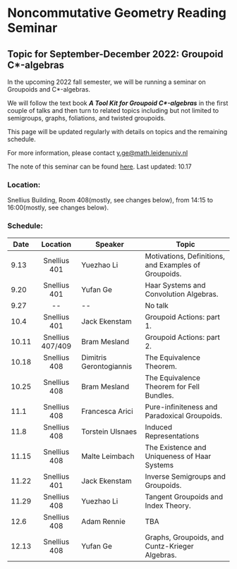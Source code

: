 # Noncommutative Geometry Reading Seminar
## Topic for September-December 2022: Groupoid C*-algebras

In the upcoming 2022 fall semester, we will be running a seminar on Groupoids and C*-algebras. 

We will follow the text book ___A Tool Kit for Groupoid C*-algebras___ in the first couple of talks and then turn to related topics including but not limited to semigroups, graphs, foliations, and twisted groupoids. 

This page will be updated regularly with details on topics and the remaining schedule.

<!-- You can use the [editor on GitHub](https://github.com/Sherlock3711/Groupoid-C--algebras/edit/gh-pages/index.md) to maintain and preview the content for your website in Markdown files. -->

<!-- Whenever you commit to this repository, GitHub Pages will run [Jekyll](https://jekyllrb.com/) to rebuild the pages in your site, from the content in your Markdown files. -->

For more information, please contact y.ge@math.leidenuniv.nl

The note of this seminar can be found [here](./notes/groupoid_note.pdf). Last updated: 10.17

### Location:
Snellius Building, Room 408(mostly, see changes below), from 14:15 to 16:00(mostly, see changes below).

### Schedule:

|  Date   | Location | Speaker  |  Topic |
|  ---  | :----------:  | ----  | -------- |
| 9.13  | Snellius 401| Yuezhao Li | Motivations, Definitions, and Examples of Groupoids. |
| 9.20  | Snellius 401| Yufan Ge |  Haar Systems and Convolution Algebras. |
| 9.27  | -- | -- | No talk |
| 10.4  | Snellius 401| Jack Ekenstam | Groupoid Actions: part 1. |
| 10.11 | Snellius 407/409| Bram Mesland | Groupoid Actions: part 2. |
| 10.18 | Snellius 408| Dimitris Gerontogiannis | The Equivalence Theorem.  |
| 10.25 | Snellius 408| Bram Mesland | The Equivalence Theorem for Fell Bundles. |
| 11.1 | Snellius 408| Francesca Arici | Pure-infiniteness and Paradoxical Groupoids. |
| 11.8 | Snellius 408| Torstein Ulsnaes | Induced Representations |
| 11.15 | Snellius 408| Malte Leimbach | The Existence and Uniqueness of Haar Systems |
| 11.22 | Snellius 401| Jack Ekenstam | Inverse Semigroups and Groupoids. |
| 11.29 | Snellius 408| Yuezhao Li | Tangent Groupoids and Index Theory. |
| 12.6 | Snellius 408| Adam Rennie | TBA |
| 12.13 | Snellius 408| Yufan Ge | Graphs, Groupoids, and Cuntz-Krieger Algebras. |
